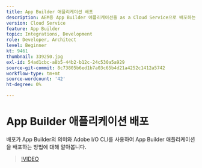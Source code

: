 ```yaml
---
title: App Builder 애플리케이션 배포
description: AEM용 App Builder 애플리케이션을 as a Cloud Service으로 배포하는 방법에 대해 알아봅니다.
version: Cloud Service
feature: App Builder
topic: Integrations, Development
role: Developer, Architect
level: Beginner
kt: 9461
thumbnail: 339250.jpg
exl-id: 54ad1cbc-a8b5-44b2-b12c-24c530a5a929
source-git-commit: 8c73805b6ed1b7a03c65b4d21a4252c1412a5742
workflow-type: tm+mt
source-wordcount: '42'
ht-degree: 0%

---
```


# App Builder 애플리케이션 배포

배포가 App Builder의 의미와 Adobe I/O CLI를 사용하여 App Builder 애플리케이션을 배포하는 방법에 대해 알아봅니다.

>[!VIDEO](https://video.tv.adobe.com/v/339250/?quality=12&learn=on)
